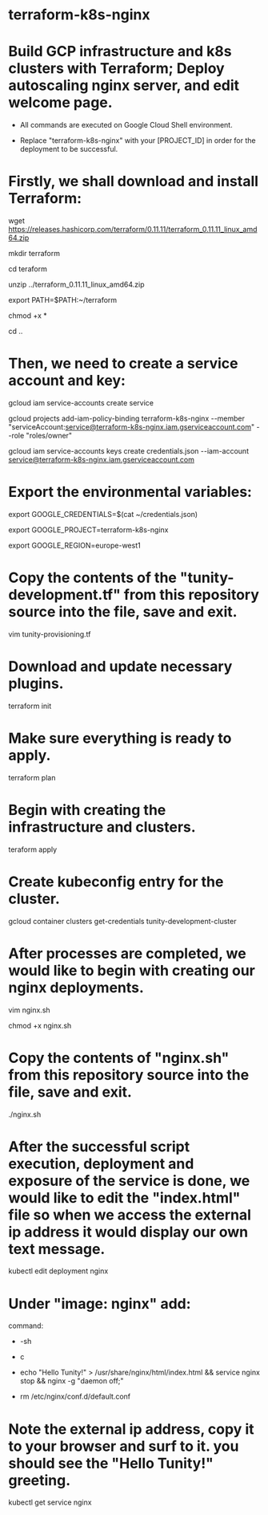 # terraform-k8s-nginx
# Build GCP infrastructure and k8s clusters with Terraform; Deploy autoscaling nginx server, and edit welcome page. 

* All commands are executed on Google Cloud Shell environment.

* Replace "terraform-k8s-nginx" with your [PROJECT_ID] in order for the deployment to be successful.

# Firstly, we shall download and install Terraform:

wget https://releases.hashicorp.com/terraform/0.11.11/terraform_0.11.11_linux_amd64.zip

mkdir terraform

cd teraform

unzip ../terraform_0.11.11_linux_amd64.zip

export PATH=$PATH:~/terraform

chmod +x *

cd ..

# Then, we need to create a service account and key:

gcloud iam service-accounts create service

gcloud projects add-iam-policy-binding terraform-k8s-nginx --member "serviceAccount:service@terraform-k8s-nginx.iam.gserviceaccount.com" --role "roles/owner"

gcloud iam service-accounts keys create credentials.json --iam-account service@terraform-k8s-nginx.iam.gserviceaccount.com

# Export the environmental variables:

export GOOGLE_CREDENTIALS=$(cat ~/credentials.json)

export GOOGLE_PROJECT=terraform-k8s-nginx

export GOOGLE_REGION=europe-west1

# Copy the contents of the "tunity-development.tf" from this repository source into the file, save and exit.

vim tunity-provisioning.tf

# Download and update necessary plugins.
terraform init

# Make sure everything is ready to apply.
terraform plan

# Begin with creating the infrastructure and clusters.
teraform apply

# Create kubeconfig entry for the cluster.

gcloud container clusters get-credentials tunity-development-cluster

# After processes are completed, we would like to begin with creating our nginx deployments.

vim nginx.sh 

chmod +x nginx.sh

# Copy the contents of "nginx.sh" from this repository source into the file, save and exit.

./nginx.sh

# After the successful script execution, deployment and exposure of the service is done, we would like to edit the "index.html" file so when we access the external ip address it would display our own text message.

kubectl edit deployment nginx

# Under "image: nginx" add:

command:

  - -sh
 
  - c
 
  - echo "Hello Tunity!" > /usr/share/nginx/html/index.html && service nginx stop && nginx -g "daemon off;"
  
  - rm /etc/nginx/conf.d/default.conf

# Note the external ip address, copy it to your browser and surf to it. you should see the "Hello Tunity!" greeting.

kubectl get service nginx
